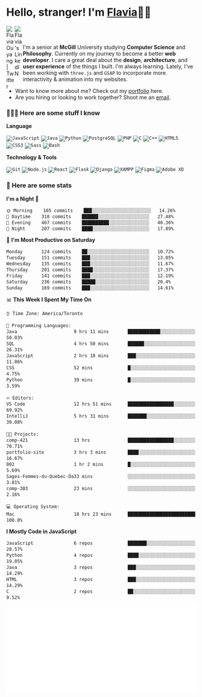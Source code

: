 <h1>Hello, stranger! I'm <a href="https://flaviaouyang.github.io/portfolio-site/">Flavia</a>👋🏻</h1>

<a href="https://twitter.com/FlaviaOuyang">
  <img align="left" alt="Flavia Ouyang | Twitter" width="22px" src="https://raw.githubusercontent.com/peterthehan/peterthehan/master/assets/twitter.svg" />
</a>
<a href="https://www.linkedin.com/in/flavia-ouyang/">
  <img align="left" alt="Flavia's LinkedIN" width="22px" src="https://raw.githubusercontent.com/peterthehan/peterthehan/master/assets/linkedin.svg" />
</a>
<br /><br />

I'm a senior at **McGill** University studying **Computer Science** and **Philosophy**. Currently on my journey to become a better **web developer**. I care a great deal about the **design**, **architecture**, and **user experience** of the things I built. I'm always learning. Lately, I've been working with `three.js` and `GSAP` to incorporate more interactivity & animation into my websites.
  - Want to know more about me? Check out my <a href="https://flaviaouyang.github.io/portfolio-site/">portfolio</a> here. 
  - Are you hiring or looking to work together? Shoot me an <a href="mailto:flavia.ouyang@mail.mcgill.ca">email</a>.


<h3>👩🏻‍💻 Here are some stuff I know</h3>

**Language**

<code><img height="40" src="https://profilinator.rishav.dev/skills-assets/javascript-original.svg" alt="JavaScript" /></code>
<code><img height="40" src="https://profilinator.rishav.dev/skills-assets/java-original-wordmark.svg" alt="Java" /></code>
<code><img height="40" src="https://profilinator.rishav.dev/skills-assets/python-original.svg" alt="Python" /></code>
<code><img height="40" src="https://profilinator.rishav.dev/skills-assets/postgresql-original-wordmark.svg" alt="PostgreSQL" /></code>
<code><img height="40" src="https://profilinator.rishav.dev/skills-assets/php-original.svg" alt="PHP" /></code>
<code><img height="40" src="https://profilinator.rishav.dev/skills-assets/c-original.svg" alt="C" /></code>
<code><img height="40" src="https://profilinator.rishav.dev/skills-assets/cplusplus-original.svg" alt="C++" /></code>
<code><img height="40" src="https://profilinator.rishav.dev/skills-assets/html5-original-wordmark.svg" alt="HTML5" /></code>
<code><img height="40" src="https://profilinator.rishav.dev/skills-assets/css3-original-wordmark.svg" alt="CSS3" /></code>
<code><img height="40" src="https://profilinator.rishav.dev/skills-assets/sass-original.svg" alt="Sass" /></code>
<code><img height="40" src="https://profilinator.rishav.dev/skills-assets/gnu_bash-icon.svg" alt="Bash" /></code>

**Technology & Tools**

<code><img src="https://profilinator.rishav.dev/skills-assets/git-scm-icon.svg" alt="Git" height="40" /></code>
<code><img src="https://profilinator.rishav.dev/skills-assets/nodejs-original-wordmark.svg" alt="Node.js" height="40" /></code>
<code><img src="https://profilinator.rishav.dev/skills-assets/react-original-wordmark.svg" alt="React" height="40" /></code>
<code><img src="https://profilinator.rishav.dev/skills-assets/flask.png" alt="Flask" height="40" /></code>
<code><img src="https://profilinator.rishav.dev/skills-assets/django-original.svg" alt="Django" height="40" /></code>
<code><img src="https://profilinator.rishav.dev/skills-assets/xampp.png" alt="XAMPP" height="40" /></code>
<code><img src="https://profilinator.rishav.dev/skills-assets/figma-icon.svg" alt="Figma" height="40" /></code>
<code><img src="https://profilinator.rishav.dev/skills-assets/adobexd.png" alt="Adobe XD" height="40" /></code>


<h3>📑 Here are some stats</h3>

<!--START_SECTION:waka-->
**I'm a Night 🦉** 

```text
🌞 Morning    165 commits    ███░░░░░░░░░░░░░░░░░░░░░░   14.26% 
🌆 Daytime    318 commits    ██████░░░░░░░░░░░░░░░░░░░   27.48% 
🌃 Evening    467 commits    ██████████░░░░░░░░░░░░░░░   40.36% 
🌙 Night      207 commits    ████░░░░░░░░░░░░░░░░░░░░░   17.89%

```
📅 **I'm Most Productive on Saturday** 

```text
Monday       124 commits    ██░░░░░░░░░░░░░░░░░░░░░░░   10.72% 
Tuesday      151 commits    ███░░░░░░░░░░░░░░░░░░░░░░   13.05% 
Wednesday    135 commits    ███░░░░░░░░░░░░░░░░░░░░░░   11.67% 
Thursday     201 commits    ████░░░░░░░░░░░░░░░░░░░░░   17.37% 
Friday       141 commits    ███░░░░░░░░░░░░░░░░░░░░░░   12.19% 
Saturday     236 commits    █████░░░░░░░░░░░░░░░░░░░░   20.4% 
Sunday       169 commits    ███░░░░░░░░░░░░░░░░░░░░░░   14.61%

```


📊 **This Week I Spent My Time On** 

```text
⌚︎ Time Zone: America/Toronto

💬 Programming Languages: 
Java                     9 hrs 11 mins       ████████████░░░░░░░░░░░░░   50.03% 
SQL                      4 hrs 50 mins       ██████░░░░░░░░░░░░░░░░░░░   26.31% 
JavaScript               2 hrs 10 mins       ███░░░░░░░░░░░░░░░░░░░░░░   11.86% 
CSS                      52 mins             █░░░░░░░░░░░░░░░░░░░░░░░░   4.75% 
Python                   39 mins             █░░░░░░░░░░░░░░░░░░░░░░░░   3.59%

🔥 Editors: 
VS Code                  12 hrs 51 mins      █████████████████░░░░░░░░   69.92% 
IntelliJ                 5 hrs 31 mins       ███████░░░░░░░░░░░░░░░░░░   30.08%

🐱‍💻 Projects: 
comp-421                 13 hrs              █████████████████░░░░░░░░   70.71% 
portfolio-site           3 hrs 3 mins        ████░░░░░░░░░░░░░░░░░░░░░   16.67% 
002                      1 hr 2 mins         █░░░░░░░░░░░░░░░░░░░░░░░░   5.69% 
Sages-Femmes-du-Quebec-Da33 mins             ░░░░░░░░░░░░░░░░░░░░░░░░░   3.01% 
comp-303                 23 mins             ░░░░░░░░░░░░░░░░░░░░░░░░░   2.16%

💻 Operating System: 
Mac                      18 hrs 23 mins      █████████████████████████   100.0%

```

**I Mostly Code in JavaScript** 

```text
JavaScript               6 repos             ███████░░░░░░░░░░░░░░░░░░   28.57% 
Python                   4 repos             ████░░░░░░░░░░░░░░░░░░░░░   19.05% 
Java                     3 repos             ███░░░░░░░░░░░░░░░░░░░░░░   14.29% 
HTML                     3 repos             ███░░░░░░░░░░░░░░░░░░░░░░   14.29% 
C                        2 repos             ██░░░░░░░░░░░░░░░░░░░░░░░   9.52%

```



<!--END_SECTION:waka-->

<img src="/metrics.plugin.isocalendar.svg" width="700px">
